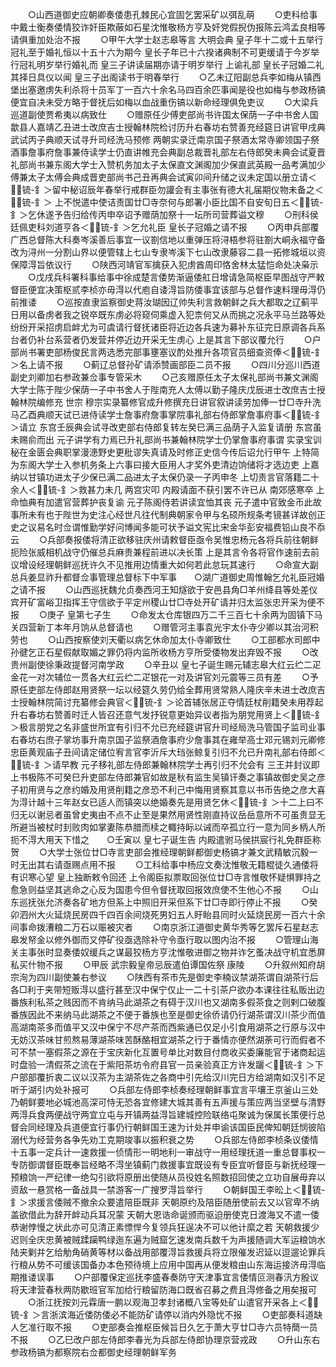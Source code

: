 <!-- { "loadSidebar": true } -->
　　○山西道御史应朝卿奏倭患孔棘民心宜固乞罢采矿以弭乱萌
　　○吏科给事中戴士衡奏倭情狡诈奸臣欺蔽如石星沈惟敬杨方亨及奸党假掜伪报陈云鸿孟良相等请俱重加处治不报
　　○甲午大学士赵志皋等言  大明会典  皇子年十二或十五举行冠礼至于婚礼恒以十五十六为期今  皇长子年已十六揆诸典制不可更缓请于今岁举行冠礼明岁举行婚礼而  皇三子讲读届期亦请于明岁举行  上谕礼部  皇长子冠婚二礼其择日具仪以闻  皇三子出阁读书于明春举行
　　○乙未辽阳副总兵李如梅从镇西堡出塞邀虏失利杀将十员军丁一百六十余名马四百余匹事闻是役也如梅与参政杨镐便宜自决未受方略于督抚后如梅以血战重伤镐以新命经理俱免吏议
　　○大梁兵巡道副使贾希夷以病致仕
　　○赠原任少傅吏部尚书许国太保荫一子中书舍人国歙县人嘉靖乙丑进士改庶吉士授翰林院检讨历升右春坊右赞善充经筵日讲官甲戌典武试丙子典顺天试寻升司经洗马预修  两朝实录迁南京国子祭酒太常寺卿领国子祭酒事詹事府詹事兼侍读学士仍直讲帷充会典副总裁晋礼部左右侍郎癸未典会试夏晋礼部尚书兼东阁大学士入赞机务加太子太保直文渊阁加少保直武英殿一品考满加少傅兼太子太傅会典成晋吏部尚书己丑再典会试寅卯间升储之议未定国以册立请＜锍-釒＞留中秘诏辰年春举行戒群臣勿讙会有主事张有德大礼届期仪物未备之＜锍-釒＞  上不悦遣中使诘责国廿□寺奈何与郎署小臣比国不自安旬日五＜锍-釒＞乞休遂予告归给传丙申卒诏予赠荫加祭十一坛所司营葬谥文穆
　　○刑科侯廷佩吏科刘道亨各＜锍-釒＞乞允礼臣  皇长子冠婚之请不报
　　○丙申兵部覆广西总督陈大科奏岑溪善后事宜一议劄信地以重弹压将浔梧参将驻劄大峒永福守备改为浔州一分割山界以便管辖上七山专隶岑溪下七山改隶藤容二县一拓修城垣以资保障淂旨依议行
　　○陕西河靖官军擒获入犯虏酋周印恪舍林太猛恺命处决枭示
　　○戊戌兵科署科事给事中徐成楚言倭势渐逼倭舡日增请急简枢臣早图战守严敕督臣便宜决策枢贰李桢亦毋淂以代庖自诿淂旨防倭事宜该部与总督作速料理毋淂仍前推诿
　　○巡按直隶监察御史蒋汝瑚因辽帅失利言救朝鲜之兵大都取之辽蓟平日用以备虏者我之锐卒既东虏必将窥伺乘虚入犯柰何又从而挑之况永平马兰路等处纷纷开采招虏启衅尤为可虞请行督抚诸臣将近边各兵速为募补东征完日原调各兵系台者仍补台系营者仍发营并停近边开采无生虏心  上是其言下部议覆允行
　　○户部尚书署吏部杨俊民言两选悉完部事壅塞议酌处推升各项官员细查资俸＜锍-釒＞名上请不报
　　○蓟辽总督孙矿请添赞画部臣二员不报
　　○四川分巡川西道副史刘卿加右参政兼佥事专管采木
　　○己亥赠原任太子太保礼部尚书兼文渊阁大学士陈于陛少保荫一子中书舍人于陛南充人太傅以勤子隆庆戊辰进士改庶吉士授翰林院编修充  世宗  穆宗实录纂修官成升修撰充日讲官叙讲读劳加俸一廿□寺升洗马乙酉典顺天试已进侍读学士詹事府詹事掌院事礼部右侍郎掌詹事府事＜锍-釒＞请立  东宫壬辰典会试寻改吏部右侍郎复转左癸巳满三品荫子入监复请册  东宫虽未赐俞而出  元子讲学有力焉已升礼部尚书兼翰林院学士仍掌詹事府事谓  实录宝训秘在金匮会典职掌漫漶野史更秕谬失真请及时修正史信今传后诏允行甲午  上特简为东阁大学士入参机务条上六事曰接大臣用人才奖外吏清边饷储将才选边吏  上嘉纳以甘镇功进太子少保已满二品进太子太保仍录一子丙申冬  上切责言官落籍二十余人＜锍-釒＞救甚力未几  两宫灾叩  内殿请面不获引罢不许已从  南郊感寒卒  上命恤典有加遣官营葬护丧复谕  元子陈阁侍若讲读宜恤其丧  元子遣中官致金币此故事所未有也于陛世为史注心经世凡往代制典朝家令甲与名硕所规条考镜甚详故创正史之议易名时佥谓惟勤学好问博闻多能可状予谥文宪比宋金华彭安福费铅山良不忝云
　　○兵部奏报倭将清正欲移驻庆州请敕督臣亟令吴惟忠杨元各将兵前往朝鲜扼险张威相机战守仍催总兵麻贵兼程前进以决长策  上是其言令各将官作速前去前议增设经理朝鲜巡抚许久不见推用边情重大如何若此怠玩其速行
　　○命宣大副总兵姜显祚升都督佥事管理总督标下中军事　　○湖广道御史周惟翰乞允礼臣冠婚之请不报
　　○山西巡抚魏允贞奏西河王知燧欲于安邑县角□羊州绛县等处差仪宾开矿富峪卫指挥王守信欲于平定州稷山廿□寺处开矿请并归太监张忠开采为便不报
　　○庚子  皇第七子生
　　○命发太仓库银四万二千三百七十余两为固镇下马关四营新丁本年月饷从总督请也
　　○赠管河主事袁光宇太仆寺少卿以其治河积劳也
　　○山西按察使刘天衢以病乞休命加太仆寺卿致仕
　　○工部都水司郎中孙徤乞正石星假献取媚之罪仍将内监所收杨方亨所受倭物发出弃毁不报
　　○改贵州副使徐秉政提督河南学政
　　○辛丑以  皇七子诞生赐元辅志皋大红云纻二疋金花一对次辅位一贯各大红云纻二疋银花一对及讲官刘元震等三员有差
　　○予原任吏部左侍郎赵用贤祭一坛以经筵久劳仍给全葬用贤常熟人隆庆辛未进士改庶吉士授翰林院简讨充纂修会典官＜锍-釒＞论首辅张居正夺情廷杖削籍癸未用荐起升右春坊右赞善时迁人皆召还意气发抒锐意更始异议者指为朋党用贤上＜锍-釒＞极言朋党之名非盛世所宜有引归不允已充经筵讲官升司经局洗马管国子监司业事右春坊右庶子掌坊事升南京国子监祭酒詹事府少詹事其在雍举高士邓元锡刘元卿修忠臣黄观庙子丑间请定储位宥言官李沂斥大珰张鲸复引归不允已升南礼部右侍郎＜锍-釒＞请早教  元子移礼部左侍郎兼翰林院学士再引归不允会有  三王并封议即上书极陈不可癸巳升吏部左侍郎兼官如故是秋有监生吴镇讦奏之事镇故御史吴之彦子初用贤与之彦约婚及用贤削籍之彦恐不利己中悔用贤察其意以书币告绝之彦大喜为淂计越十三年赵女已适人而镇突以绝婚奏先是用贤乞休＜锍-釒＞十二上曰不归无以谢忌者虽曾史夷由不点不止至是果然用贤性刚直持议岳岳意所不可虽贵显无所避当被杖时刲败肉如掌妻陈恭腊而椟之輙持眎以诫而卒孤立行一意为同乡柄人所扼不淂大用天下惜之　　○壬寅以  皇七子诞生告  内殿遣驸马侯拱宸行礼免群臣称贺
　　○大学士张位廿□寺言吏部会推经理朝鲜都御史杨镐才兼文武精敏沉毅一时无出其右请亟赐点用不报
　　○工科给事中杨应文奏沈惟敬无籍棍徒久通倭将有识寒心望  皇上独断敕令回还  上令阁臣拟票取回张位廿□寺言惟敬怀疑惧罪持之愈急则益坚其逃命之心反为国患今但令督抚取回报效庶使不生他心不报
　　○山东巡抚张允济奏各矿地方但系上中照旧开采但系下廿□寺即行停止不报
　　○癸卯泗州大火延烧民房四千四百余间烧死男妇五人盱眙县同时火延烧民房一百六十余间事命拨漕粮二万石以赈被灾者
　　○南京浙江道御史黄华秀等乞罢斥石星赵志皋发帑金以修外御而又停矿役亟选除补守令亟行取以图内治不报
　　○管理山海关主事张时显奏倭奴缓兵之谋最狡杨方亨沈惟敬进御之物并诈乞蚤决战守机宜悉屏私买什物不报
　　○甲辰  武宗毅皇帝忌辰遣伯谭国佐祭  康陵
　　○升叙州知府胡宗洵为四川副使兼右参议
　　○陕西有茶市先是御史李楠议禁湖茶谓自湖茶行后各□利于夹带短贩淂以盛行甚至汉中保宁仅止一二十引茶户欲办本课往往私贩出边番族利私茶之贱因而不肯纳马此湖茶之有碍于汉川也又湖南多假茶食之则剌口破腹番族因此不来纳马此湖茶之不便于番族也至是御史徐侨请仍行湖茶谓汉川茶少而值高湖南茶多而值平又汉中保宁不尽产茶而西紫通已仅足小引食用湖茶之行原与汉中无妨汉茶味甘煎熬易薄湖茶味苦酥酪相宜湖茶之行于番情亦便然湖荼可行而假者不可不禁一塞假茶之源在于宝庆新化互置号单比对数目付商收买委廉能官于诸商起运时盘验一清假茶之流在于紫阳茶坊令府县官一员亲验真正方许发躧＜锍-釒＞下户部部覆折衷二议以汉茶为主湖茶佐之各商中引先给汉川完日方给湖南如汉引不足听于湖引内处补报可
　　○兵部左侍郎李桢奏经理朝鲜事宜言平壤王京釜山三处乃朝鲜要地必城池高深可恃无恐各宜修建大城其善有五声援与策应两当坚壁与清野两淂兵食两便战守两宜立屯与开镇两益淂旨建城控险联络屯聚诚为保属长策便行总督会同经理及兵道便宜行事仍行朝鲜国王速为计处并申谕该国臣民俾知朝廷悯彼陷溺代为经营务各争先劝工克期竣事以振积衰之势
　　○兵部左侍郎李桢条议倭情十五事一定兵计一速救援一侦情形一明地利一审战守一用经理抚道一重总督事权一专防御谓督臣既奉旨经略不淂坐镇蓟门救援事宜既设有专臣宜听督臣与新抚经理一预粮饷一严纪律一绝勾引欲将原册出使随从员役姓名照数招回使之立功自展毋弃以资敌一悬赏格一备战具一禁游客一广搜罗淂旨举行
　　○朝鲜国王李昖上＜锍-釒＞求援言倭贼不撤余众要遣陪臣既非  天朝原约及陪臣随册使前去又以官卑不纳盖欲借此为辞开衅动兵耳况蒙  天朝大恩诰命诞颁而驱迫册使克日渡海又不遣一倭恭谢悖慢之状此亦可见清正素慓悍今复领兵狂逞决不可以他计縻之若  天朝救援少迟则全庆忠黄被贼蹂躏鸭绿迤东遍为贼窟乞速发南兵数千为声援随调大军运粮饷水陆夹剿并乞给觔角硝黄等材以备战用部覆淂旨救援兵将立限催发迟延以逗遛论罪兵行粮从势不可缓该国备办本色预待境上应用中国再从便发粮由山东海运接济毋淂临期推诿误事
　　○户部覆保定巡抚李盛春奏防守天津事宜言倭情叵测春汛方殷议将天津营春秋两防歇班官军加给行粮留防海口既省召募之费且淂修备之用矣报可
　　○浙江抚按刘元霖唐一鹏以观海卫孝封诸概八宝等处矿山遣官开采各上＜锍-釒＞言浙滨海近倭防倭必不能防矿请停以消内外隐忧不报
　　○吏部奏科道缺人乞准行取不报
　　○吏部奏会推枢臣候旨日久乞于萧大亨廿□寺六员特蕳一员不报
　　○乙巳改户部左侍郎李春光为兵部左侍郎协理京营戎政
　　○升山东右参政杨镐为都察院右佥都御史经理朝鲜军务
